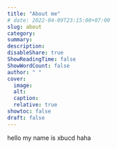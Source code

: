 ```yaml
---
title: "About me"
# date: 2022-04-09T23:15:00+07:00
slug: about
category:
summary:
description: 
disableShare: true
ShowReadingTime: false
ShowWordCount: false
author: " "
cover:
  image:
  alt:
  caption: 
  relative: true
showtoc: false
draft: false
---
```



hello my name is xbucd haha
